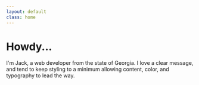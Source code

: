 ```yaml
---
layout: default
class: home
---
```


# Howdy...

<p class='welcome'> I'm Jack, a web developer from the state of Georgia. I love a clear message, and tend to keep styling to a minimum allowing content, color, and typography to lead the way.</p>